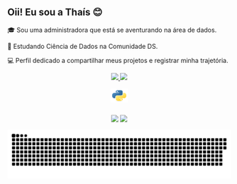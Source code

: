 ## Oii! Eu sou a Thaís 😊

🎓 Sou uma administradora que está se aventurando na área de dados.

📘 Estudando Ciência de Dados na Comunidade DS.

💻 Perfil dedicado a compartilhar meus projetos e registrar minha trajetória.

<div align="center">
  <a href="https://github.com/thaisflopes">
  <img height="130em" src="https://github-readme-stats.vercel.app/api?username=thaisflopes&show_icons=true&theme=github_dark&include_all_commits=true&count_private=true"/>
  <img height="130em" src="https://github-readme-stats.vercel.app/api/top-langs/?username=thaisflopes&layout=compact&langs_count=7&theme=github_dark"/>
</div>
  
<div style="display: inline_block", align="center"><br>
  <img align="center" alt="Python" height="30" width="40" src="https://raw.githubusercontent.com/devicons/devicon/master/icons/python/python-original.svg">
</div>
  
  ##
 
<div align="center"> 
  <a href = "mailto:thaisflopes.adm@gmail.com"><img src="https://img.shields.io/badge/-Gmail-%23333?style=for-the-badge&logo=gmail&logoColor=white" target="_blank"></a>
  <a href="https://www.linkedin.com/in/thaisflopes" target="_blank"><img src="https://img.shields.io/badge/-LinkedIn-%230077B5?style=for-the-badge&logo=linkedin&logoColor=white" target="_blank"></a>
  
  ![Snake animation](https://github.com/thaisflopes/thaisflopes/blob/output/github-contribution-grid-snake.svg)
 
</div>
